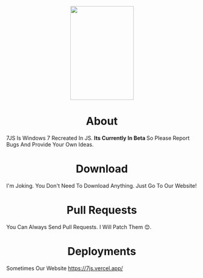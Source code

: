 <p><img style="display: block; margin-left: auto; margin-right: auto;" src="https://drive.google.com/uc?export=download&amp;id=1G6ozDQysZmCPcPSkURM8c7R64t7411e6" alt="" width="167" height="248" /></p>
<h1 style="text-align: center;">About</h1>
<p>7JS Is Windows 7 Recreated In JS. <strong>Its Currently In Beta&nbsp;</strong>So Please Report Bugs And Provide Your Own Ideas.</p>
<h1 style="text-align: center;"><strong>Download</strong></h1>
<p>I'm Joking. You Don't Need To Download Anything. Just Go To Our Website!</p>
<h1 style="text-align: center;">Pull Requests</h1>
<p>You Can Always Send Pull Requests. I Will Patch Them 😊.</p>
<h1 style="text-align: center;">Deployments</h1>
<p>Sometimes Our Website <a href="https://7.js.org/>https://7.js.org/</a> Can Be Down. That Means Github Pages, Github Or js.org Is Down. You Can Always Use Our Vercel Deployment: <a href="https://7js.vercel.app/">https://7js.vercel.app/</a></p>
